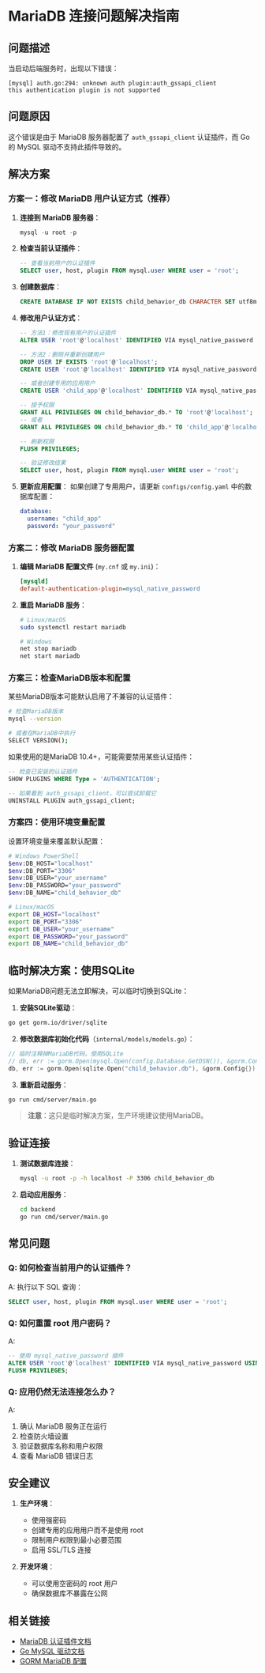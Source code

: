# MariaDB 连接问题解决指南

## 问题描述

当启动后端服务时，出现以下错误：
```
[mysql] auth.go:294: unknown auth plugin:auth_gssapi_client
this authentication plugin is not supported
```

## 问题原因

这个错误是由于 MariaDB 服务器配置了 `auth_gssapi_client` 认证插件，而 Go 的 MySQL 驱动不支持此插件导致的。

## 解决方案

### 方案一：修改 MariaDB 用户认证方式（推荐）

1. **连接到 MariaDB 服务器**：
   ```sql
   mysql -u root -p
   ```

2. **检查当前认证插件**：
   ```sql
   -- 查看当前用户的认证插件
   SELECT user, host, plugin FROM mysql.user WHERE user = 'root';
   ```

3. **创建数据库**：
   ```sql
   CREATE DATABASE IF NOT EXISTS child_behavior_db CHARACTER SET utf8mb4 COLLATE utf8mb4_unicode_ci;
   ```

4. **修改用户认证方式**：
   ```sql
   -- 方法1：修改现有用户的认证插件
   ALTER USER 'root'@'localhost' IDENTIFIED VIA mysql_native_password USING PASSWORD('');
   
   -- 方法2：删除并重新创建用户
   DROP USER IF EXISTS 'root'@'localhost';
   CREATE USER 'root'@'localhost' IDENTIFIED VIA mysql_native_password USING PASSWORD('');
   
   -- 或者创建专用的应用用户
   CREATE USER 'child_app'@'localhost' IDENTIFIED VIA mysql_native_password USING PASSWORD('your_password');
   
   -- 授予权限
   GRANT ALL PRIVILEGES ON child_behavior_db.* TO 'root'@'localhost';
   -- 或者
   GRANT ALL PRIVILEGES ON child_behavior_db.* TO 'child_app'@'localhost';
   
   -- 刷新权限
   FLUSH PRIVILEGES;
   
   -- 验证修改结果
   SELECT user, host, plugin FROM mysql.user WHERE user = 'root';
   ```

4. **更新应用配置**：
   如果创建了专用用户，请更新 `configs/config.yaml` 中的数据库配置：
   ```yaml
   database:
     username: "child_app"
     password: "your_password"
   ```

### 方案二：修改 MariaDB 服务器配置

1. **编辑 MariaDB 配置文件** (`my.cnf` 或 `my.ini`)：
   ```ini
   [mysqld]
   default-authentication-plugin=mysql_native_password
   ```

2. **重启 MariaDB 服务**：
   ```bash
   # Linux/macOS
   sudo systemctl restart mariadb
   
   # Windows
   net stop mariadb
   net start mariadb
   ```

### 方案三：检查MariaDB版本和配置

某些MariaDB版本可能默认启用了不兼容的认证插件：

```bash
# 检查MariaDB版本
mysql --version

# 或者在MariaDB中执行
SELECT VERSION();
```

如果使用的是MariaDB 10.4+，可能需要禁用某些认证插件：

```sql
-- 检查已安装的认证插件
SHOW PLUGINS WHERE Type = 'AUTHENTICATION';

-- 如果看到 auth_gssapi_client，可以尝试卸载它
UNINSTALL PLUGIN auth_gssapi_client;
```

### 方案四：使用环境变量配置

设置环境变量来覆盖默认配置：
```bash
# Windows PowerShell
$env:DB_HOST="localhost"
$env:DB_PORT="3306"
$env:DB_USER="your_username"
$env:DB_PASSWORD="your_password"
$env:DB_NAME="child_behavior_db"

# Linux/macOS
export DB_HOST="localhost"
export DB_PORT="3306"
export DB_USER="your_username"
export DB_PASSWORD="your_password"
export DB_NAME="child_behavior_db"
```

## 临时解决方案：使用SQLite

如果MariaDB问题无法立即解决，可以临时切换到SQLite：

1. **安装SQLite驱动**：
```bash
go get gorm.io/driver/sqlite
```

2. **修改数据库初始化代码**（`internal/models/models.go`）：
```go
// 临时注释掉MariaDB代码，使用SQLite
// db, err := gorm.Open(mysql.Open(config.Database.GetDSN()), &gorm.Config{})
db, err := gorm.Open(sqlite.Open("child_behavior.db"), &gorm.Config{})
```

3. **重新启动服务**：
```bash
go run cmd/server/main.go
```

> **注意**：这只是临时解决方案，生产环境建议使用MariaDB。

## 验证连接

1. **测试数据库连接**：
   ```bash
   mysql -u root -p -h localhost -P 3306 child_behavior_db
   ```

2. **启动应用服务**：
   ```bash
   cd backend
   go run cmd/server/main.go
   ```

## 常见问题

### Q: 如何检查当前用户的认证插件？
A: 执行以下 SQL 查询：
```sql
SELECT user, host, plugin FROM mysql.user WHERE user = 'root';
```

### Q: 如何重置 root 用户密码？
A: 
```sql
-- 使用 mysql_native_password 插件
ALTER USER 'root'@'localhost' IDENTIFIED VIA mysql_native_password USING PASSWORD('');
FLUSH PRIVILEGES;
```

### Q: 应用仍然无法连接怎么办？
A: 
1. 确认 MariaDB 服务正在运行
2. 检查防火墙设置
3. 验证数据库名称和用户权限
4. 查看 MariaDB 错误日志

## 安全建议

1. **生产环境**：
   - 使用强密码
   - 创建专用的应用用户而不是使用 root
   - 限制用户权限到最小必要范围
   - 启用 SSL/TLS 连接

2. **开发环境**：
   - 可以使用空密码的 root 用户
   - 确保数据库不暴露在公网

## 相关链接

- [MariaDB 认证插件文档](https://mariadb.com/kb/en/authentication-plugins/)
- [Go MySQL 驱动文档](https://github.com/go-sql-driver/mysql)
- [GORM MariaDB 配置](https://gorm.io/docs/connecting_to_the_database.html#MySQL)